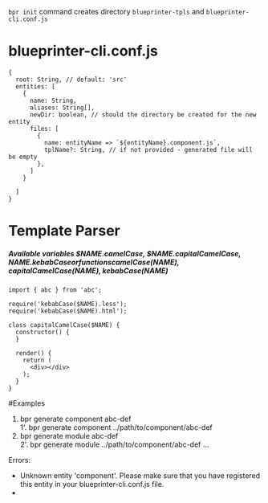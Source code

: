 `bpr init` command creates directory `blueprinter-tpls` and `blueprinter-cli.conf.js` 

# blueprinter-cli.conf.js
```
{
  root: String, // default: 'src'
  entities: [
    {
      name: String,
      aliases: String[],
      newDir: boolean, // should the directory be created for the new entity
      files: [
        {
          name: entityName => `${entityName}.component.js`,
          tplName?: String, // if not provided - generated file will be empty
        },
      ]
    }

  ]
}
```  

# Template Parser
##### Available variables $NAME.camelCase, $NAME.capitalCamelCase, $NAME.kebabCase or functions camelCase($NAME), capitalCamelCase($NAME), kebabCase($NAME)
```
import { abc } from 'abc';

require('kebabCase($NAME).less');
require('kebabCase($NAME).html');

class capitalCamelCase($NAME) {
  constructor() {
  }

  render() {
    return (
      <div></div>
    );
  }
}
```

#Examples
1. bpr generate component abc-def  
1'. bpr generate component ../path/to/component/abc-def
2. bpr generate module abc-def  
2'. bpr generate module ../path/to/component/abc-def
...

Errors:
- Unknown entity 'component'. Please make sure that you have registered this entity in your blueprinter-cli.conf.js file.
- 